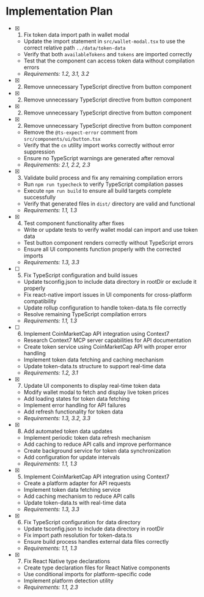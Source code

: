 # Implementation Plan

- [x] 1. Fix token data import path in wallet modal
  - Update the import statement in `src/wallet-modal.tsx` to use the correct relative path `../data/token-data`
  - Verify that both `availableTokens` and `tokens` are imported correctly
  - Test that the component can access token data without compilation errors
  - _Requirements: 1.2, 3.1, 3.2_

- [x] 2. Remove unnecessary TypeScript directive from button component
- [x] 2. Remove unnecessary TypeScript directive from button component
- [x] 2. Remove unnecessary TypeScript directive from button component
- [x] 2. Remove unnecessary TypeScript directive from button component
  - Remove the `@ts-expect-error` comment from `src/components/ui/button.tsx`
  - Verify that the `cn` utility import works correctly without error suppression
  - Ensure no TypeScript warnings are generated after removal
  - _Requirements: 2.1, 2.2, 2.3_

- [x] 3. Validate build process and fix any remaining compilation errors
  - Run `npm run typecheck` to verify TypeScript compilation passes
  - Execute `npm run build` to ensure all build targets complete successfully
  - Verify that generated files in `dist/` directory are valid and functional
  - _Requirements: 1.1, 1.3_

- [x] 4. Test component functionality after fixes
  - Write or update tests to verify wallet modal can import and use token data
  - Test button component renders correctly without TypeScript errors
  - Ensure all UI components function properly with the corrected imports
  - _Requirements: 1.3, 3.3_

- [ ] 5. Fix TypeScript configuration and build issues




  - Update tsconfig.json to include data directory in rootDir or exclude it properly
  - Fix react-native import issues in UI components for cross-platform compatibility
  - Update rollup configuration to handle token-data.ts file correctly
  - Resolve remaining TypeScript compilation errors
  - _Requirements: 1.1, 1.3_

- [ ] 6. Implement CoinMarketCap API integration using Context7
  - Research Context7 MCP server capabilities for API documentation
  - Create token service using CoinMarketCap API with proper error handling
  - Implement token data fetching and caching mechanism
  - Update token-data.ts structure to support real-time data
  - _Requirements: 1.2, 3.1_

- [x] 7. Update UI components to display real-time token data
  - Modify wallet modal to fetch and display live token prices
  - Add loading states for token data fetching
  - Implement error handling for API failures
  - Add refresh functionality for token data
  - _Requirements: 1.3, 3.2, 3.3_

- [x] 8. Add automated token data updates
  - Implement periodic token data refresh mechanism
  - Add caching to reduce API calls and improve performance
  - Create background service for token data synchronization
  - Add configuration for update intervals
  - _Requirements: 1.1, 1.3_

- [x] 5. Implement CoinMarketCap API integration using Context7
  - Create a platform adapter for API requests
  - Implement token data fetching service
  - Add caching mechanism to reduce API calls
  - Update token-data.ts with real-time data
  - _Requirements: 1.3, 3.3_

- [x] 6. Fix TypeScript configuration for data directory
  - Update tsconfig.json to include data directory in rootDir
  - Fix import path resolution for token-data.ts
  - Ensure build process handles external data files correctly
  - _Requirements: 1.1, 1.3_

- [x] 7. Fix React Native type declarations
  - Create type declaration files for React Native components
  - Use conditional imports for platform-specific code
  - Implement platform detection utility
  - _Requirements: 1.1, 2.3_
